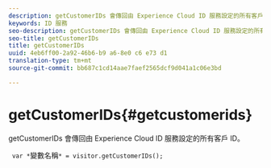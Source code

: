 ```yaml
---
description: getCustomerIDs 會傳回由 Experience Cloud ID 服務設定的所有客戶 ID。
keywords: ID 服務
seo-description: getCustomerIDs 會傳回由 Experience Cloud ID 服務設定的所有客戶 ID。
seo-title: getCustomerIDs
title: getCustomerIDs
uuid: 4eb6ff00-2a92-46b6-b9 a6-8e0 c6 e73 d1
translation-type: tm+mt
source-git-commit: bb687c1cd14aae7faef2565dcf9d041a1c06e3bd

---
```



# getCustomerIDs{#getcustomerids}

getCustomerIDs 會傳回由 Experience Cloud ID 服務設定的所有客戶 ID。

<!--
Is there anything else we can say about this??
-->

` var *`變數名稱`* = visitor.getCustomerIDs();`
